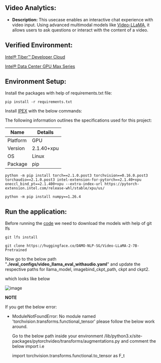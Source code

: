 ## Video Analytics:

- **Description:** This usecase enables an interactive chat experience with video input. Using advanced multimodal models like [Video-LLaMA](https://github.com/DAMO-NLP-SG/Video-LLaMA), it allows users to ask questions or interact with the content of a video.

## Verified Environment:
[Intel® Tiber™ Developer Cloud](https://www.intel.com/content/www/us/en/developer/tools/devcloud/services.html)

[Intel® Data Center GPU Max Series](https://www.intel.com/content/www/us/en/products/details/discrete-gpus/data-center-gpu/max-series.html)

## Environment Setup:
Install the packages with help of requirements.txt file:

```
pip install -r requirements.txt
```

Install [IPEX](https://intel.github.io/intel-extension-for-pytorch/index.html#installation?platform=gpu&version=v2.1.30%2bxpu&os=linux%2fwsl2&package=pip) with the below commands:

The following information outlines the specifications used for this project:

| Name      | Details                   |
|-----------|---------------------------|
| Platform  | GPU                       |
| Version   | 2.1.40+xpu                |
| OS        | Linux                     |
| Package   | pip                       |

```
python -m pip install torch==2.1.0.post3 torchvision==0.16.0.post3 torchaudio==2.1.0.post3 intel-extension-for-pytorch==2.1.40+xpu oneccl_bind_pt==2.1.400+xpu --extra-index-url https://pytorch-extension.intel.com/release-whl/stable/xpu/us/
```
```
python -m pip install numpy==1.26.4
```
## Run the application:
Before running the [code](https://github.com/rskasturi/usecases/blob/master/video_analytics/Running_on_XPU.ipynb) we need to download the models with help of git lfs

```
git lfs install
```
```
git clone https://huggingface.co/DAMO-NLP-SG/Video-LLaMA-2-7B-Pretrained
```

Now go to the below path "**./eval_configs/video_llama_eval_withaudio.yaml**" and update the respective paths for llama_model, imagebind_ckpt_path, ckpt and ckpt2.

which looks like below

![image](https://github.com/user-attachments/assets/63234ae8-4e95-435e-8b8f-5302d7642b11)

**NOTE**

If you get the below error:

- ModuleNotFoundError: No module named 'torchvision.transforms.functional_tensor' please follow the below work around.
  
  Go to the below path inside your environment /lib/python3.x/site-packages/pytorchvideo/transforms/augmentations.py and comment the below import i.e
  
  import torchvision.transforms.functional.to_tensor as F_t
  







